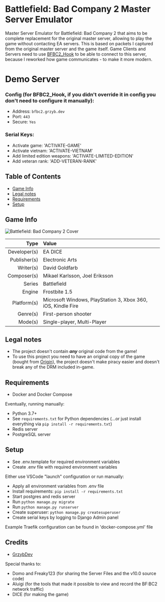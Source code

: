 Battlefield: Bad Company 2 Master Server Emulator
=================================================

Master Server Emulator for Battlefield: Bad Company 2 that aims to be complete replacement for the original master server, allowing to play the game without contacting EA servers.
This is based on packets I captured from the original master server and the game itself. Game Clients and Servers need to use [BFBC2_Hook](https://github.com/GrzybDev/BFBC2_Hook) to be able to connect to this server, because I reworked how game communicates - to make it more modern.

Demo Server
===========

### Config (for BFBC2_Hook, if you didn't override it in config you don't need to configure it manually):
- Address: `bfbc2.grzyb.dev`
- Port: `443`
- Secure: `Yes`

### Serial Keys:
- Activate game: 'ACTIVATE-GAME'
- Activate vietnam: 'ACTIVATE-VIETNAM'
- Add limited edition weapons: 'ACTIVATE-LIMITED-EDITION'
- Add veteran rank: 'ADD-VETERAN-RANK'

Table of Contents
-----------------
- [Game Info](#game-info)
- [Legal notes](#legal-notes)
- [Requirements](#requirements)
- [Setup](#setup)

Game Info
---------
![Battlefield: Bad Company 2 Cover](https://upload.wikimedia.org/wikipedia/en/b/b3/Battlefield_Bad_Company_2_cover.jpg "Battlefield: Bad Company 2 Cover")

|         Type | Value                                                        |
|-------------:|:-------------------------------------------------------------|
| Developer(s) | EA DICE                                                      |
| Publisher(s) | Electronic Arts                                              |
|    Writer(s) | David Goldfarb                                               |
|  Composer(s) | Mikael Karlsson, Joel Eriksson                               |
|       Series | Battlefield                                                  |
|       Engine | Frostbite 1.5                                                |
|  Platform(s) | Microsoft Windows, PlayStation 3, Xbox 360, iOS, Kindle Fire |
|     Genre(s) | First-person shooter                                         |
|      Mode(s) | Single-player, Multi-Player                                  |

Legal notes
-----------

- The project doesn't contain ***any*** original code from the game!
- To use this project you need to have an original copy of the game (bought from [Origin](https://www.ea.com/games/battlefield/battlefield-bad-company-2)), the project doesn't make piracy easier and doesn't break any of the DRM included in-game.

Requirements
------------

- Docker and Docker Compose

Eventually, running manually:

- Python 3.7+
- See `requirements.txt` for Python dependencies (...or just install everything via `pip install -r requirements.txt`)
- Redis server
- PostgreSQL server

Setup
-----

- See .env.template for required environment variables
- Create .env file with required environment variables

Either use VSCode "launch" configuration or run manually:

- Apply all environment variables from .env file
- Install requirements: `pip install -r requirements.txt`
- Start postgres and redis server
- Run `python manage.py migrate`
- Run `python manage.py runserver`
- Create superuser: `python manage.py createsuperuser`
- Create serial keys by logging to Django Admin panel

Example Traefik configuration can be found in 'docker-compose.yml' file

Credits
-------

- [GrzybDev](https://grzyb.dev)

Special thanks to:
- Domo and Freaky123 (for sharing the Server Files and the v10.0 source code)
- Aluigi (for the tools that made it possible to view and record the BF:BC2 network traffic)
- DICE (for making the game)
